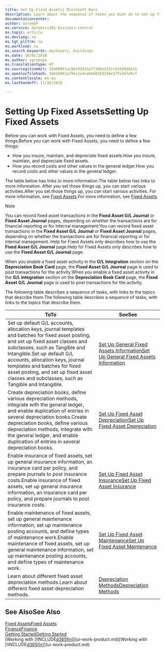```yaml
---
title: Set Up Fixed Assets| Microsoft Docs
description: Learn about the sequence of tasks you must do to set up fixed assets, such as machinery or buildings.
documentationcenter: 
author: SorenGP
ms.service: dynamics365-business-central
ms.topic: article
ms.devlang: na
ms.tgt_pltfrm: na
ms.workload: na
ms.search.keywords: machinery, buildings
ms.date: 10/01/2018
ms.author: sgroespe
ms.translationtype: HT
ms.sourcegitcommit: 33b900f1ac9e295921e7f3d6ea72cc93939d8a1b
ms.openlocfilehash: 3e610461a78ec2a4cebb60350236e17fe3d7e9cf
ms.contentlocale: en-au
ms.lasthandoff: 11/26/2018

---
```

# <a name="setting-up-fixed-assets"></a><span data-ttu-id="dd01a-103">Setting Up Fixed Assets</span><span class="sxs-lookup"><span data-stu-id="dd01a-103">Setting Up Fixed Assets</span></span>
<span data-ttu-id="dd01a-104">Before you can work with Fixed Assets, you need to define a few things:</span><span class="sxs-lookup"><span data-stu-id="dd01a-104">Before you can work with Fixed Assets, you need to define a few things:</span></span>  

* <span data-ttu-id="dd01a-105">How you insure, maintain, and depreciate fixed assets.</span><span class="sxs-lookup"><span data-stu-id="dd01a-105">How you insure, maintain, and depreciate fixed assets.</span></span>  
* <span data-ttu-id="dd01a-106">How you record costs and other values in the general ledger.</span><span class="sxs-lookup"><span data-stu-id="dd01a-106">How you record costs and other values in the general ledger.</span></span>  

<span data-ttu-id="dd01a-107">The table below has links to more information.</span><span class="sxs-lookup"><span data-stu-id="dd01a-107">The table below has links to more information.</span></span> <span data-ttu-id="dd01a-108">After you set those things up, you can start various activities.</span><span class="sxs-lookup"><span data-stu-id="dd01a-108">After you set those things up, you can start various activities.</span></span> <span data-ttu-id="dd01a-109">For more information, see [Fixed Assets](fa-manage.md).</span><span class="sxs-lookup"><span data-stu-id="dd01a-109">For more information, see [Fixed Assets](fa-manage.md).</span></span>  

> [!NOTE]  
>   <span data-ttu-id="dd01a-110">You can record fixed asset transactions in the **Fixed Asset G/L Journal** or **Fixed Asset Journal** pages, depending on whether the transactions are for financial reporting or for internal management.</span><span class="sxs-lookup"><span data-stu-id="dd01a-110">You can record fixed asset transactions in the **Fixed Asset G/L Journal** or **Fixed Asset Journal** pages, depending on whether the transactions are for financial reporting or for internal management.</span></span> <span data-ttu-id="dd01a-111">Help for Fixed Assets only describes how to use the **Fixed Asset G/L Journal** page.</span><span class="sxs-lookup"><span data-stu-id="dd01a-111">Help for Fixed Assets only describes how to use the **Fixed Asset G/L Journal** page.</span></span>  

<span data-ttu-id="dd01a-112">When you enable a fixed asset activity in the **G/L Integration** section on the **Depreciation Book Card** page, the **Fixed Asset G/L Journal** page is used to post transactions for the activity.</span><span class="sxs-lookup"><span data-stu-id="dd01a-112">When you enable a fixed asset activity in the **G/L Integration** section on the **Depreciation Book Card** page, the **Fixed Asset G/L Journal** page is used to post transactions for the activity.</span></span>

<span data-ttu-id="dd01a-113">The following table describes a sequence of tasks, with links to the topics that describe them.</span><span class="sxs-lookup"><span data-stu-id="dd01a-113">The following table describes a sequence of tasks, with links to the topics that describe them.</span></span>  

| <span data-ttu-id="dd01a-114">To</span><span class="sxs-lookup"><span data-stu-id="dd01a-114">To</span></span> | <span data-ttu-id="dd01a-115">See</span><span class="sxs-lookup"><span data-stu-id="dd01a-115">See</span></span> |
| --- | --- |
| <span data-ttu-id="dd01a-116">Set up default G/L accounts, allocation keys, journal templates and batches for fixed asset posting, and set up fixed asset classes and subclasses, such as Tangible and Intangible.</span><span class="sxs-lookup"><span data-stu-id="dd01a-116">Set up default G/L accounts, allocation keys, journal templates and batches for fixed asset posting, and set up fixed asset classes and subclasses, such as Tangible and Intangible.</span></span> |[<span data-ttu-id="dd01a-117">Set Up General Fixed Assets Information</span><span class="sxs-lookup"><span data-stu-id="dd01a-117">Set Up General Fixed Assets Information</span></span>](fa-how-setup-general.md) |
| <span data-ttu-id="dd01a-118">Create depreciation books, define various depreciation methods, integrate with the general ledger, and enable duplication of entries in several depreciation books.</span><span class="sxs-lookup"><span data-stu-id="dd01a-118">Create depreciation books, define various depreciation methods, integrate with the general ledger, and enable duplication of entries in several depreciation books.</span></span> |[<span data-ttu-id="dd01a-119">Set Up Fixed Asset Depreciation</span><span class="sxs-lookup"><span data-stu-id="dd01a-119">Set Up Fixed Asset Depreciation</span></span>](fa-how-setup-depreciation.md) |
| <span data-ttu-id="dd01a-120">Enable insurance of fixed assets, set up general insurance information, an insurance card per policy, and prepare journals to post insurance costs.</span><span class="sxs-lookup"><span data-stu-id="dd01a-120">Enable insurance of fixed assets, set up general insurance information, an insurance card per policy, and prepare journals to post insurance costs.</span></span> |[<span data-ttu-id="dd01a-121">Set Up Fixed Asset Insurance</span><span class="sxs-lookup"><span data-stu-id="dd01a-121">Set Up Fixed Asset Insurance</span></span>](fa-how-setup-insurance.md) |
| <span data-ttu-id="dd01a-122">Enable maintenance of fixed assets, set up general maintenance information, set up maintenance posting accounts, and define types of maintenance work.</span><span class="sxs-lookup"><span data-stu-id="dd01a-122">Enable maintenance of fixed assets, set up general maintenance information, set up maintenance posting accounts, and define types of maintenance work.</span></span> |[<span data-ttu-id="dd01a-123">Set Up Fixed Asset Maintenance</span><span class="sxs-lookup"><span data-stu-id="dd01a-123">Set Up Fixed Asset Maintenance</span></span>](fa-how-setup-maintenance.md) |
| <span data-ttu-id="dd01a-124">Learn about different fixed asset depreciation methods.</span><span class="sxs-lookup"><span data-stu-id="dd01a-124">Learn about different fixed asset depreciation methods.</span></span> |[<span data-ttu-id="dd01a-125">Depreciation Methods</span><span class="sxs-lookup"><span data-stu-id="dd01a-125">Depreciation Methods</span></span>](fa-depreciation-methods.md) |

## <a name="see-also"></a><span data-ttu-id="dd01a-126">See Also</span><span class="sxs-lookup"><span data-stu-id="dd01a-126">See Also</span></span>
[<span data-ttu-id="dd01a-127">Fixed Assets</span><span class="sxs-lookup"><span data-stu-id="dd01a-127">Fixed Assets</span></span>](fa-manage.md)  
[<span data-ttu-id="dd01a-128">Finance</span><span class="sxs-lookup"><span data-stu-id="dd01a-128">Finance</span></span>](finance.md)  
[<span data-ttu-id="dd01a-129">Getting Started</span><span class="sxs-lookup"><span data-stu-id="dd01a-129">Getting Started</span></span>](product-get-started.md)  
<span data-ttu-id="dd01a-130">[Working with [!INCLUDE[d365fin](includes/d365fin_md.md)]](ui-work-product.md)</span><span class="sxs-lookup"><span data-stu-id="dd01a-130">[Working with [!INCLUDE[d365fin](includes/d365fin_md.md)]](ui-work-product.md)</span></span>

